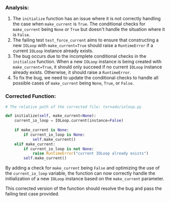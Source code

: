 ### Analysis:
1. The `initialize` function has an issue where it is not correctly handling the case when `make_current` is `True`. The conditional checks for `make_current` being `None` or `True` but doesn't handle the situation where it is `False`.
2. The failing test `test_force_current` aims to ensure that constructing a new `IOLoop` with `make_current=True` should raise a `RuntimeError` if a current `IOLoop` instance already exists.
3. The bug occurs due to the incomplete conditional checks in the `initialize` function. When a new `IOLoop` instance is being created with `make_current=True`, it should only succeed if no current `IOLoop` instance already exists. Otherwise, it should raise a `RuntimeError`.
4. To fix the bug, we need to update the conditional checks to handle all possible cases of `make_current` being `None`, `True`, or `False`.

### Corrected Function:
```python
# The relative path of the corrected file: tornado/ioloop.py

def initialize(self, make_current=None):
    current_io_loop = IOLoop.current(instance=False)
    
    if make_current is None:
        if current_io_loop is None:
            self.make_current()
    elif make_current:
        if current_io_loop is not None:
            raise RuntimeError("current IOLoop already exists")
        self.make_current()
```

By adding a check for `make_current` being `False` and optimizing the use of the `current_io_loop` variable, the function can now correctly handle the initialization of a new `IOLoop` instance based on the `make_current` parameter.

This corrected version of the function should resolve the bug and pass the failing test case provided.